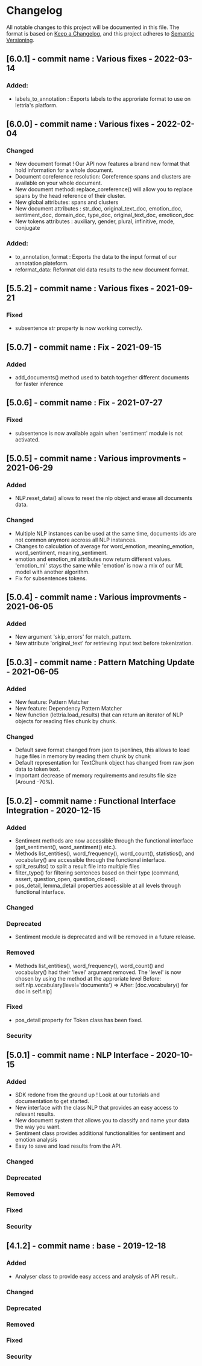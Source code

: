 # Changelog
All notable changes to this project will be documented in this file.
The format is based on [Keep a Changelog](https://keepachangelog.com/fr/1.0.0/),
and this project adheres to [Semantic Versioning](https://semver.org/spec/v2.0.0.html).

## [6.0.1] - commit name : Various fixes - 2022-03-14
### Added:
- labels_to_annotation : Exports labels to the approriate format to use on lettria's platform.

## [6.0.0] - commit name : Various fixes - 2022-02-04
### Changed
- New document format ! Our API now features a brand new format that hold information for a whole document.
- Document coreference resolution: Coreference spans and clusters are available on your whole document.
- New document method: replace_coreference() will allow you to replace spans by the head reference of their cluster.
- New global attributes: spans and clusters
- New document attributes : str_doc, original_text_doc, emotion_doc, sentiment_doc, domain_doc, type_doc, original_text_doc, emoticon_doc
- New tokens attributes : auxiliary, gender, plural, infinitive, mode, conjugate

### Added:
- to_annotation_format : Exports the data to the input format of our annotation plateform.
- reformat_data: Reformat old data results to the new document format.

## [5.5.2] - commit name : Various fixes - 2021-09-21
### Fixed
- subsentence str property is now working correctly.

## [5.0.7] - commit name : Fix - 2021-09-15
### Added
- add_documents() method used to batch together different documents for faster inference

## [5.0.6] - commit name : Fix - 2021-07-27
### Fixed
- subsentence is now available again when 'sentiment' module is not activated.

## [5.0.5] - commit name : Various improvments - 2021-06-29
### Added
- NLP.reset_data() allows to reset the nlp object and erase all documents data.
### Changed
- Multiple NLP instances can be used at the same time, documents ids are not common anymore accross all NLP instances.
- Changes to calculation of average for word_emotion, meaning_emotion, word_sentiment, meaning_sentiment.
- emotion and emotion_ml attributes now return different values. 'emotion_ml' stays the same while 'emotion' is now a mix of our ML model with another algorithm.
- Fix for subsentences tokens.

## [5.0.4] - commit name : Various improvments - 2021-06-05
### Added
- New argument 'skip_errors' for match_pattern.
- New attribute 'original_text' for retrieving input text before tokenization.

## [5.0.3] - commit name : Pattern Matching Update - 2021-06-05
### Added
- New feature: Pattern Matcher
- New feature: Dependency Pattern Matcher
- New function (lettria.load_results) that can return an iterator of NLP objects for reading files chunk by chunk.
### Changed
- Default save format changed from json to jsonlines, this allows to load huge files in memory by reading them chunk by chunk
- Default representation for TextChunk object has changed from raw json data to token text.
- Important decrease of memory requirements and results file size (Around -70%).

## [5.0.2] - commit name : Functional Interface Integration - 2020-12-15
### Added
- Sentiment methods are now accessible through the functional interface (get_sentiment(), word_sentiment() etc.).
- Methods list_entities(), word_frequency(), word_count(), statistics(), and vocabulary() are accessible through the functional interface.
- split_results() to split a result file into multiple files
- filter_type() for filtering sentences based on their type (command, assert, question_open, question_closed).
- pos_detail, lemma_detail properties accessible at all levels through functional interface.
### Changed
### Deprecated
- Sentiment module is deprecated and will be removed in a future release.
### Removed
- Methods list_entities(), word_frequency(), word_count() and vocabulary() had their 'level' argument removed.
The 'level' is now chosen by using the method at the approriate level 
Before: self.nlp.vocabulary(level='documents') => After: [doc.vocabulary() for doc in self.nlp]
### Fixed
- pos_detail property for Token class has been fixed.
### Security
 
## [5.0.1] - commit name : NLP Interface - 2020-10-15
### Added
- SDK redone from the ground up ! Look at our tutorials and documentation to get started.
- New interface with the class NLP that provides an easy access to relevant results.
- New document system that allows you to classify and name your data the way you want.
- Sentiment class provides additional functionalities for sentiment and emotion analysis
- Easy to save and load results from the API.
### Changed
### Deprecated
### Removed
### Fixed
### Security

## [4.1.2] - commit name : base - 2019-12-18
### Added
- Analyser class to provide easy access and analysis of API result..
### Changed
### Deprecated
### Removed
### Fixed
### Security


